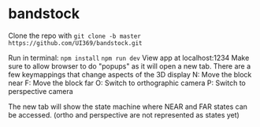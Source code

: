 # bandstock

Clone the repo with ```git clone -b master https://github.com/UI369/bandstock.git```

Run in terminal:
```npm install```
```npm run dev```
View app at localhost:1234
Make sure to allow browser to do "popups" as it will open a new tab. 
There are a few keymappings that change aspects of the 3D display
N: Move the block near
F: Move the block far
O: Switch to orthographic camera
P: Switch to perspective camera

The new tab will show the state machine where NEAR and FAR states can be accessed. (ortho and perspective are not represented as states yet)
